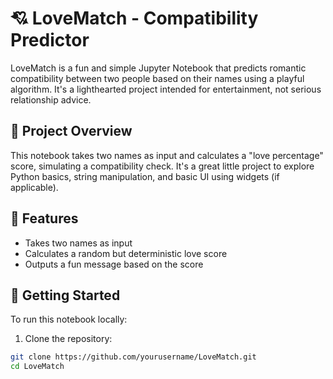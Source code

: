 # 💘 LoveMatch - Compatibility Predictor

LoveMatch is a fun and simple Jupyter Notebook that predicts romantic compatibility between two people based on their names using a playful algorithm. It's a lighthearted project intended for entertainment, not serious relationship advice.

## 📘 Project Overview

This notebook takes two names as input and calculates a "love percentage" score, simulating a compatibility check. It's a great little project to explore Python basics, string manipulation, and basic UI using widgets (if applicable).

## 🧰 Features

- Takes two names as input
- Calculates a random but deterministic love score
- Outputs a fun message based on the score

## 🏁 Getting Started

To run this notebook locally:

1. Clone the repository:

```bash
git clone https://github.com/yourusername/LoveMatch.git
cd LoveMatch
